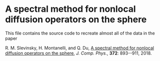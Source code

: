 # A spectral method for nonlocal diffusion operators on the sphere

This file contains the source code to recreate almost all of the data in the paper

R. M. Slevinsky, H. Montanelli, and Q. Du, [A spectral method for nonlocal diffusion operators on the sphere](https://doi.org/10.1016/j.jcp.2018.06.024), *J. Comp. Phys.*, **372**: 893--911, 2018.
